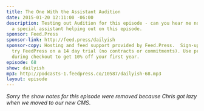 ```yaml
---
title: The One With the Assistant Audition
date: 2015-01-20 12:11:00 -06:00
description: Testing out Audition for this episode - can you hear me now? And I have
  a special assistant helping out on this episode.
sponsor: Feed.Press
sponsor-link: http://feed.press/dailyish
sponsor-copy: Hosting and feed support provided by Feed.Press.  Sign-up today and
  try FeedPress on a 14 day trial (no contracts or commitments). Use promo code "dailyish"
  during checkout to get 10% off your first year.
episode: 68
show: dailyish
mp3: http://podcasts-1.feedpress.co/10587/dailyish-68.mp3
layout: episode
---
```


<em>Sorry the show notes for this episode were removed because Chris got lazy when we moved to our new CMS</em>.
